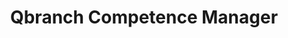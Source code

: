---
title: Qbranch Competence Manager
employer: qbranch-stockholm-ab-2
location: Stockholm, Sweden
start_date: 2014-04-28
end_date: 2014-06-23
achievments:
 - Development of an application for managing consultant CVs. Built on Asp.Net MVC and hosted on Windows Azure.
skills:
 - Asp.Net MVC 5
 - HTML5
 - jQuery
 - CSS3
 - C#
 - EntityFramework 6
 - Test Driven Development
 - Continuous Integration
--- 